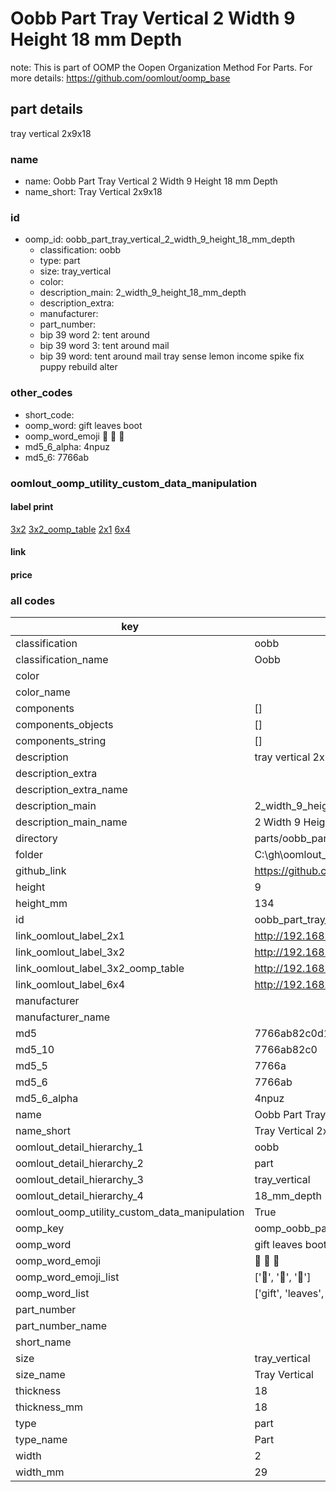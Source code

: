 # Oobb Part Tray Vertical 2 Width 9 Height 18 mm Depth  

note: This is part of OOMP the Oopen Organization Method For Parts. For more details: https://github.com/oomlout/oomp_base

##  part details
  



tray vertical 2x9x18



### name
* name: Oobb Part Tray Vertical 2 Width 9 Height 18 mm Depth
* name_short: Tray Vertical 2x9x18 
### id
* oomp_id: oobb_part_tray_vertical_2_width_9_height_18_mm_depth
  * classification: oobb
  * type: part
  * size: tray_vertical
  * color: 
  * description_main: 2_width_9_height_18_mm_depth
  * description_extra: 
  * manufacturer: 
  * part_number: 
  * bip 39 word 2: tent around
  * bip 39 word 3: tent around mail
  * bip 39 word: tent around mail tray sense lemon income spike fix puppy rebuild alter

### other_codes
* short_code: 
* oomp_word: gift leaves boot
* oomp_word_emoji :gift: :leaves: :boot:
* md5_6_alpha: 4npuz
* md5_6: 7766ab






### oomlout_oomp_utility_custom_data_manipulation
#### label print
[3x2](http://192.168.1.245:1112/?label=oomp%204npuz)
[3x2_oomp_table](http://192.168.1.108:1112/?label=oomp%204npuz)
[2x1](http://192.168.1.242:1112/?label=oomp%204npuz)
[6x4](http://192.168.1.55:1112/?label=oomp%204npuz)    

#### link

                              

#### price







### all codes 
| key | value |  
| --- | --- |  
| classification | oobb |  
| classification_name | Oobb |  
| color |  |  
| color_name |  |  
| components | [] |  
| components_objects | [] |  
| components_string | [] |  
| description | tray vertical 2x9x18 |  
| description_extra |  |  
| description_extra_name |  |  
| description_main | 2_width_9_height_18_mm_depth |  
| description_main_name | 2 Width 9 Height 18 mm Depth |  
| directory | parts/oobb_part_tray_vertical_2_width_9_height_18_mm_depth |  
| folder | C:\gh\oomlout_oobb_version_4_generated_parts\parts\oobb_part_tray_vertical_2_width_9_height_18_mm_depth |  
| github_link | https://github.com/oomlout/oomlout_oomp_part_src/tree/main/parts/oobb_part_tray_vertical_2_width_9_height_18_mm_depth |  
| height | 9 |  
| height_mm | 134 |  
| id | oobb_part_tray_vertical_2_width_9_height_18_mm_depth |  
| link_oomlout_label_2x1 | http://192.168.1.242:1112/?label=oomp%204npuz |  
| link_oomlout_label_3x2 | http://192.168.1.245:1112/?label=oomp%204npuz |  
| link_oomlout_label_3x2_oomp_table | http://192.168.1.108:1112/?label=oomp%204npuz |  
| link_oomlout_label_6x4 | http://192.168.1.55:1112/?label=oomp%204npuz |  
| manufacturer |  |  
| manufacturer_name |  |  
| md5 | 7766ab82c0d1ce51ff61ee7b0c430efa |  
| md5_10 | 7766ab82c0 |  
| md5_5 | 7766a |  
| md5_6 | 7766ab |  
| md5_6_alpha | 4npuz |  
| name | Oobb Part Tray Vertical 2 Width 9 Height 18 mm Depth |  
| name_short | Tray Vertical 2x9x18  |  
| oomlout_detail_hierarchy_1 | oobb |  
| oomlout_detail_hierarchy_2 | part |  
| oomlout_detail_hierarchy_3 | tray_vertical |  
| oomlout_detail_hierarchy_4 | 18_mm_depth |  
| oomlout_oomp_utility_custom_data_manipulation | True |  
| oomp_key | oomp_oobb_part_tray_vertical_2_width_9_height_18_mm_depth |  
| oomp_word | gift leaves boot |  
| oomp_word_emoji | :gift: :leaves: :boot: |  
| oomp_word_emoji_list | [':gift:', ':leaves:', ':boot:'] |  
| oomp_word_list | ['gift', 'leaves', 'boot'] |  
| part_number |  |  
| part_number_name |  |  
| short_name |  |  
| size | tray_vertical |  
| size_name | Tray Vertical |  
| thickness | 18 |  
| thickness_mm | 18 |  
| type | part |  
| type_name | Part |  
| width | 2 |  
| width_mm | 29 |  
